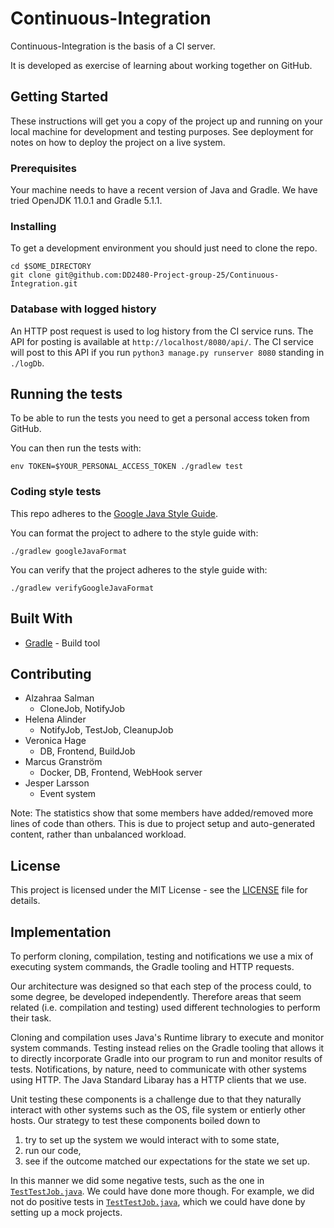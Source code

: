 # Continuous-Integration
Continuous-Integration is the basis of a CI server.

It is developed as exercise of learning about working together on GitHub.

## Getting Started

These instructions will get you a copy of the project up and running on your local machine for development and testing purposes. See deployment for notes on how to deploy the project on a live system.

### Prerequisites

Your machine needs to have a recent version of Java and Gradle. We have tried OpenJDK 11.0.1 and Gradle 5.1.1. 

### Installing

To get a development environment you should just need to clone the repo.

```
cd $SOME_DIRECTORY
git clone git@github.com:DD2480-Project-group-25/Continuous-Integration.git
```

### Database with logged history

An HTTP post request is used to log history from the CI service runs. The API for posting is available at ```http://localhost/8080/api/```. The CI service will post to this API if you run ```python3 manage.py runserver 8080``` standing in ```./logDb```.

## Running the tests

To be able to run the tests you need to get a personal access token from GitHub.

You can then run the tests with:
```
env TOKEN=$YOUR_PERSONAL_ACCESS_TOKEN ./gradlew test
```

### Coding style tests

This repo adheres to the [Google Java Style Guide](https://google.github.io/styleguide/javaguide.html).

You can format the project to adhere to the style guide with:
```
./gradlew googleJavaFormat
```

You can verify that the project adheres to the style guide with:
```
./gradlew verifyGoogleJavaFormat
```

## Built With

* [Gradle](https://gradle.org/) - Build tool

## Contributing
- Alzahraa Salman
  - CloneJob, NotifyJob  
- Helena Alinder
  - NotifyJob, TestJob, CleanupJob
- Veronica Hage
  - DB, Frontend, BuildJob
- Marcus Granström
  - Docker, DB, Frontend, WebHook server 
- Jesper Larsson
  - Event system
  
Note: The statistics show that some members have added/removed more lines of code than others.
This is due to project setup and auto-generated content, rather than unbalanced workload.

## License

This project is licensed under the MIT License - see the [LICENSE](LICENSE) file for details.

## Implementation
To perform cloning, compilation, testing and notifications we use a mix of executing system commands, the Gradle tooling and HTTP requests.

Our architecture was designed so that each step of the process could, to some degree, be developed independently. Therefore areas that seem related (i.e. compilation and testing) used different technologies to perform their task.

Cloning and compilation uses Java's Runtime library to execute and monitor system commands. Testing instead relies on the Gradle tooling that allows it to directly incorporate Gradle into our program to run and monitor results of tests. Notifications, by nature, need to communicate with other systems using HTTP. The Java Standard Libaray has a HTTP clients that we use.

Unit testing these components is a challenge due to that they naturally interact with other systems such as the OS, file system or entierly other hosts. Our strategy to test these components boiled down to
1. try to set up the system we would interact with to some state,
2. run our code,
3. see if the outcome matched our expectations for the state we set up.

In this manner we did some negative tests, such as the one in [`TestTestJob.java`](./src/test/java/TestTestJob.java). We could have done more though. For example, we did not do positive tests in [`TestTestJob.java`](./src/test/java/TestTestJob.java), which we could have done by setting up a mock projects.